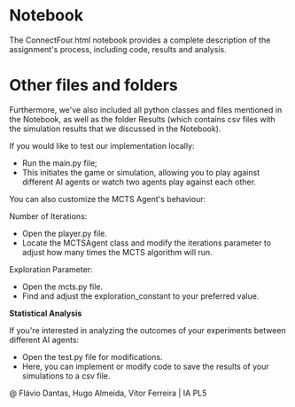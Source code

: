 # Notebook

The ConnectFour.html notebook provides a complete description of the assignment's process, including code, results and analysis.

 
# Other files and folders

Furthermore, we've also included all python classes and files mentioned in the Notebook, as well as the folder Results (which contains csv files with the simulation results that we discussed in the Notebook).

If you would like to test our implementation locally:

- Run the main.py file;
- This initiates the game or simulation, allowing you to play against different AI agents or watch two agents play against each other.

You can also customize the MCTS Agent's behaviour:

Number of Iterations:
- Open the player.py file.
- Locate the MCTSAgent class and modify the iterations parameter to adjust how many times the MCTS algorithm will run.

Exploration Parameter:
- Open the mcts.py file.
- Find and adjust the exploration_constant to your preferred value.

**Statistical Analysis**

If you're interested in analyzing the outcomes of your experiments between different AI agents:
- Open the test.py file for modifications.
- Here, you can implement or modify code to save the results of your simulations to a csv file.

@ Flávio Dantas, Hugo Almeida, Vítor Ferreira | IA PL5 
